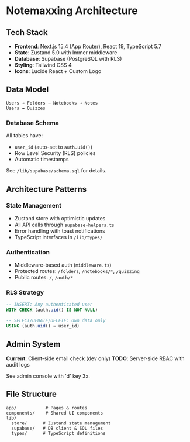 # Notemaxxing Architecture

## Tech Stack

- **Frontend**: Next.js 15.4 (App Router), React 19, TypeScript 5.7
- **State**: Zustand 5.0 with Immer middleware
- **Database**: Supabase (PostgreSQL with RLS)
- **Styling**: Tailwind CSS 4
- **Icons**: Lucide React + Custom Logo

## Data Model

```
Users → Folders → Notebooks → Notes
Users → Quizzes
```

### Database Schema

All tables have:

- `user_id` (auto-set to `auth.uid()`)
- Row Level Security (RLS) policies
- Automatic timestamps

See `/lib/supabase/schema.sql` for details.

## Architecture Patterns

### State Management

- Zustand store with optimistic updates
- All API calls through `supabase-helpers.ts`
- Error handling with toast notifications
- TypeScript interfaces in `/lib/types/`

### Authentication

- Middleware-based auth (`middleware.ts`)
- Protected routes: `/folders`, `/notebooks/*`, `/quizzing`
- Public routes: `/`, `/auth/*`

### RLS Strategy

```sql
-- INSERT: Any authenticated user
WITH CHECK (auth.uid() IS NOT NULL)

-- SELECT/UPDATE/DELETE: Own data only
USING (auth.uid() = user_id)
```

## Admin System

**Current**: Client-side email check (dev only)
**TODO**: Server-side RBAC with audit logs

See admin console with 'd' key 3x.

## File Structure

```
app/           # Pages & routes
components/    # Shared UI components
lib/
  store/      # Zustand state management
  supabase/   # DB client & SQL files
  types/      # TypeScript definitions
```
